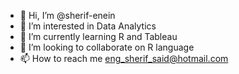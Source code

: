 - 👋 Hi, I’m @sherif-enein
- 👀 I’m interested in Data Analytics
- 🌱 I’m currently learning R and Tableau
- 💞️ I’m looking to collaborate on R language
- 📫 How to reach me eng_sherif_said@hotmail.com

<!---
sherif-enein/sherif-enein is a ✨ special ✨ repository because its `README.md` (this file) appears on your GitHub profile.
You can click the Preview link to take a look at your changes.
--->
